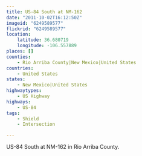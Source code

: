 ```yaml
---
title: US-84 South at NM-162
date: "2011-10-02T16:12:50Z"
imageid: "6249589577"
flickrid: "6249589577"
location:
    latitude: 36.680719
    longitude: -106.557889
places: []
counties:
    - Rio Arriba County|New Mexico|United States
countries:
    - United States
states:
    - New Mexico|United States
highwaytypes:
    - US Highway
highways:
    - US-84
tags:
    - Shield
    - Intersection

---
```

US-84 South at NM-162 in Rio Arriba County.